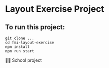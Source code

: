 # Layout Exercise Project

## To run this project:

```
git clone ...
cd fmi-layout-exercise
npm install
npm run start
```

👨‍🎓 School project
